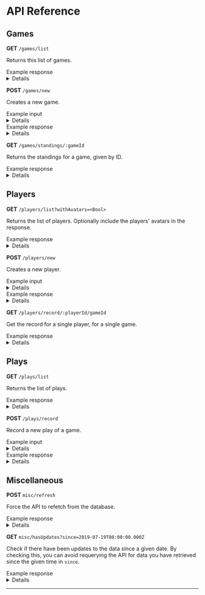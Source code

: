 # API Reference

## Games

**GET** `/games/list`

Returns this list of games.

<summary>Example response</summary>
<details>

```
[
    {
        "id": 0,
        "name": "Hive",
        "hasScores": false,
        "image": "https://example.com/image/Hive.png"
    }
]
```

</details>

**POST** `/games/new`

Creates a new game.

<summary>Example input</summary>
<details>

```
{
    "name": "Patchwork",
    "hasScores": true
}
```

</details>

<summary>Example response</summary>
<details>

```
{
    "id": 1,
    "name": "Patchwork",
    "hasScores": true
}
```

</details>

**GET** `/games/standings/:gameId`

Returns the standings for a game, given by ID.

<summary>Example response</summary>
<details>

```
{
    "scoreStats": {
        "best": 41,
        "worst": -34,
        "average": 12,
        "gamesPlayed": 18
    },
    "records": {
        0: {
            "scoreStats": {
                "best": 41,
                "worst": -4,
                "average": 17,
                "gamesPlayed": 5
            },
            "lastPlayed": "2019-07-19T00:00:00.000Z",
            "overallRecord": {
                "wins": 4,
                "losses": 1,
                "ties": 0,
                "isBest": true
            },
            "records": {
                1: {
                    "wins" 4,
                    "losses": 1,
                    "ties": 0
                }
            }
        }
        1: {
            "scoreStats": {
                "best": 14,
                "worst": -34,
                "average": 5,
                "gamesPlayed": 5
            },
            "lastPlayed": "2019-07-19T00:00:00.000Z",
            "overallRecord": {
                "wins": 1,
                "losses": 4,
                "ties": 0,
                "isWorst": true
            },
            "records": {
                1: {
                    "wins" 1,
                    "losses": 4,
                    "ties": 0
                }
            }
        }
    }
}
```

</details>

## Players

**GET** `/players/list?withAvatars=<Bool>`

Returns the list of players. Optionally include the players' avatars in the response.

<summary>Example response</summary>
<details>

```
[
    {
        "id": 0,
        "displayName": "Joseph Roque",
        "username": "josephroquedev",
        "avatar": "https://example.com/image/JosephRoque.png"
    }
]
```

</details>

**POST** `/players/new`

Creates a new player.

<summary>Example input</summary>
<details>

```
{
    "name": "Joseph Roque",
    "username": "josephroquedev"
}
```

</details>

<summary>Example response</summary>
<details>

```
{
    "id": 1,
    "displayName": "Joseph Roque",
    "username": "josephroquedev"
}
```

</details>

**GET** `/players/record/:playerId/gameId`

Get the record for a single player, for a single game.

<summary>Example response</summary>
<details>

```
{
    "scoreStats": {
        "best": 41,
        "worst": -4,
        "average": 17,
        "gamesPlayed": 5
    },
    "lastPlayed": "2019-07-19T00:00:00.000Z",
    "overallRecord": {
        "wins": 4,
        "losses": 1,
        "ties": 0,
        "isBest": true
    },
    "record": {
        1: {
            "wins" 4,
            "losses": 1,
            "ties": 0
        }
    }
}
```

</details>

## Plays

**GET** `/plays/list`

Returns the list of plays.

<summary>Example response</summary>
<details>

```
[
    {
        "id": 0,
        "game": 0,
        "playedOn": "2019-07-01T00:00:00.000Z",
        "players": [1, 9],
        "winners": [1]
    },
    {
        "id": 245,
        "game": 1,
        "playedOn": "2019-08-21T21:07:43.038Z",
        "players": [5, 6],
        "winners": [6],
        "scores": [-5, 13]
    }
]
```

</details>

**POST** `/plays/record`

Record a new play of a game.

<summary>Example input</summary>
<details>

```
{
    "players": [0,1],
    "winners": [0],
    "scores": [25,33],
    "game": 0
}
```

</details>

<summary>Example response</summary>
<details>

```
{
    "id": 1,
    "players": [0,1],
    "winners": [0],
    "scores": [25,33],
    "game": 0,
    "playedOn": "2019-07-19T00:00:00.000Z"
}
```

</details>

## Miscellaneous

**POST** `misc/refresh`

Force the API to refetch from the database.

<summary>Example response</summary>
<details>

200 OK

</details>

**GET** `misc/hasUpdates?since=2019-07-19T00:00:00.000Z`

Check if there have been updates to the data since a given date. By checking this, you can avoid requerying the API for data you have retrieved since the given time in `since`.

<summary>Example response</summary>
<details>

```
{
    "hasUpdates": true
}
```

</details>

---
